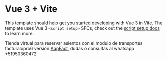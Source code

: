 # Vue 3 + Vite

This template should help get you started developing with Vue 3 in Vite. The template uses Vue 3 `<script setup>` SFCs, check out the [script setup docs](https://v3.vuejs.org/api/sfc-script-setup.html#sfc-script-setup) to learn more.

Tienda virtual para reservar asientos con el módulo de transportes facturalopro6 versión [AqpFact](https://www.aqpfact.pe), dudas o consultas al whatsapp +51950360472
